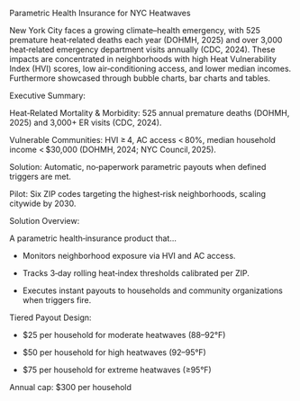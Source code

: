 Parametric Health Insurance for NYC Heatwaves

New York City faces a growing climate–health emergency, with 525 premature heat‑related deaths each year (DOHMH, 2025) and over 3,000 heat‑related emergency department visits annually (CDC, 2024). These impacts are concentrated in neighborhoods with high Heat Vulnerability Index (HVI) scores, low air‑conditioning access, and lower median incomes. Furthermore showcased through bubble charts, bar charts and tables.



Executive Summary:

Heat‑Related Mortality & Morbidity: 525 annual premature deaths (DOHMH, 2025) and 3,000+ ER visits (CDC, 2024).

Vulnerable Communities: HVI ≥ 4, AC access < 80%, median household income < $30,000 (DOHMH, 2024; NYC Council, 2025).


Solution: Automatic, no‑paperwork parametric payouts when defined triggers are met.


Pilot: Six ZIP codes targeting the highest‑risk neighborhoods, scaling citywide by 2030.


Solution Overview:

A parametric health‑insurance product that...

- Monitors neighborhood exposure via HVI and AC access.

- Tracks 3‑day rolling heat‑index thresholds calibrated per ZIP.

- Executes instant payouts to households and community organizations when triggers fire.

Tiered Payout Design:
- $25 per household for moderate heatwaves (88–92°F)


- $50 per household for high heatwaves (92–95°F)


- $75 per household for extreme heatwaves (≥95°F)


Annual cap: $300 per household
